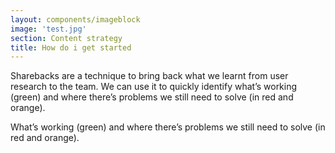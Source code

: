 ```yaml
---
layout: components/imageblock
image: 'test.jpg'
section: Content strategy
title: How do i get started
---
```

Sharebacks are a technique to bring back what we learnt from user research to the team. We can use it to quickly identify what’s working (green) and where there’s problems we still need to solve (in red and orange).

What’s working (green) and where there’s problems we still need to solve (in red and orange).
